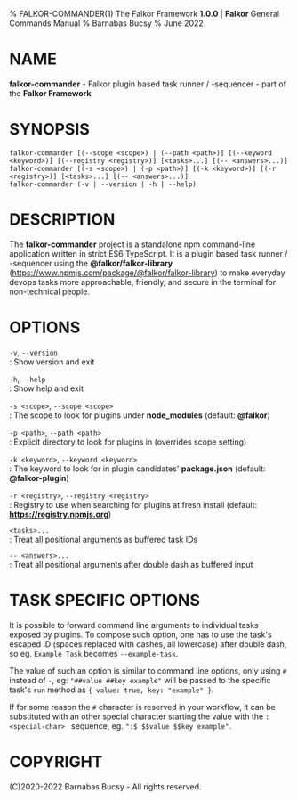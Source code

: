 % FALKOR-COMMANDER(1) The Falkor Framework **1.0.0** | **Falkor** General Commands Manual % Barnabas Bucsy % June 2022

# NAME

**falkor-commander** - Falkor plugin based task runner / -sequencer - part of the **Falkor Framework**

# SYNOPSIS

```
falkor-commander [(--scope <scope>) | (--path <path>)] [(--keyword <keyword>)] [(--registry <registry>)] [<tasks>...] [(-- <answers>...)]
falkor-commander [(-s <scope>) | (-p <path>)] [(-k <keyword>)] [(-r <registry>)] [<tasks>...] [(-- <answers>...)]
falkor-commander (-v | --version | -h | --help)
```

# DESCRIPTION

The **falkor-commander** project is a standalone npm command-line application written in strict ES6 TypeScript. It is a plugin based task runner / -sequencer using the **@falkor/falkor-library** (https://www.npmjs.com/package/@falkor/falkor-library) to make everyday devops tasks more approachable, friendly, and secure in the terminal for non-technical people.

# OPTIONS

`-v`, `--version`  
: Show version and exit

`-h`, `--help`  
: Show help and exit

`-s <scope>`, `--scope <scope>`  
: The scope to look for plugins under **node_modules** (default: **@falkor**)

`-p <path>`, `--path <path>`  
: Explicit directory to look for plugins in (overrides scope setting)

`-k <keyword>`, `--keyword <keyword>`  
: The keyword to look for in plugin candidates' **package.json** (default: **@falkor-plugin**)

`-r <registry>`, `--registry <registry>`  
: Registry to use when searching for plugins at fresh install (default: **https://registry.npmjs.org**)

`<tasks>...`  
: Treat all positional arguments as buffered task IDs

`-- <answers>...`  
: Treat all positional arguments after double dash as buffered input

# TASK SPECIFIC OPTIONS

It is possible to forward command line arguments to individual tasks exposed by plugins. To compose such option, one has to use the task's escaped ID (spaces replaced with dashes, all lowercase) after double dash, so eg. `Example Task` becomes `--example-task`.

The value of such an option is similar to command line options, only using `#` instead of `-`, eg: `"##value ##key example"` will be passed to the specific task's `run` method as `{ value: true, key: "example" }`.

If for some reason the `#` character is reserved in your workflow, it can be substituted with an other special character starting the value with the `:<special-char> ` sequence, eg. `":$ $$value $$key example"`.

# COPYRIGHT

(C)2020-2022 Barnabas Bucsy - All rights reserved.
